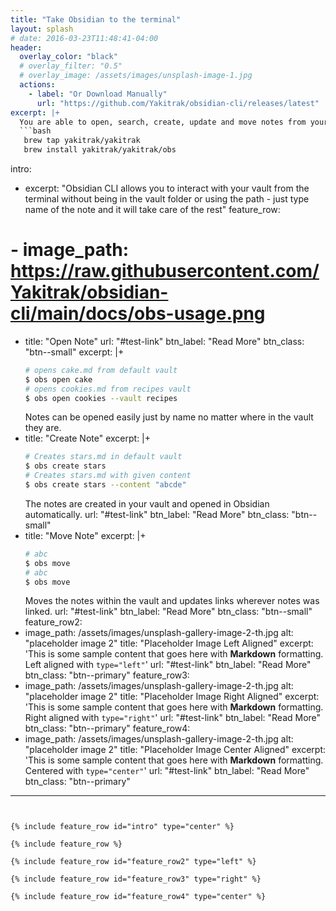 ```yaml
---
title: "Take Obsidian to the terminal"
layout: splash
# date: 2016-03-23T11:48:41-04:00
header:
  overlay_color: "black"
  # overlay_filter: "0.5"
  # overlay_image: /assets/images/unsplash-image-1.jpg
  actions:
    - label: "Or Download Manually"
      url: "https://github.com/Yakitrak/obsidian-cli/releases/latest"
excerpt: |+
  You are able to open, search, create, update and move notes from your vault without leaving your terminal.
  ```bash
   brew tap yakitrak/yakitrak
   brew install yakitrak/yakitrak/obs
  ```
intro:
  - excerpt: "Obsidian CLI allows you to interact with your vault from the terminal without being in the vault folder or using the path - just type name of the note and it will take care of the rest"
feature_row:
  # - image_path: https://raw.githubusercontent.com/Yakitrak/obsidian-cli/main/docs/obs-usage.png
  - title: "Open Note"
    url: "#test-link"
    btn_label: "Read More"
    btn_class: "btn--small"
    excerpt: |+
      ```bash
      # opens cake.md from default vault
      $ obs open cake
      # opens cookies.md from recipes vault
      $ obs open cookies --vault recipes
      ```
      Notes can be opened easily just by name no matter where in the vault they are.
  - title: "Create Note"
    excerpt: |+
      ```bash
      # Creates stars.md in default vault 
      $ obs create stars
      # Creates stars.md with given content
      $ obs create stars --content "abcde"
      ```
      The notes are created in your vault and opened in Obsidian automatically.
    url: "#test-link"
    btn_label: "Read More"
    btn_class: "btn--small"
  - title: "Move Note"
    excerpt: |+
      ```bash
      # abc
      $ obs move
      # abc
      $ obs move
      ```
      Moves the notes within the vault and updates links wherever notes was linked.
    url: "#test-link"
    btn_label: "Read More"
    btn_class: "btn--small"
feature_row2:
  - image_path: /assets/images/unsplash-gallery-image-2-th.jpg
    alt: "placeholder image 2"
    title: "Placeholder Image Left Aligned"
    excerpt: 'This is some sample content that goes here with **Markdown** formatting. Left aligned with `type="left"`'
    url: "#test-link"
    btn_label: "Read More"
    btn_class: "btn--primary"
feature_row3:
  - image_path: /assets/images/unsplash-gallery-image-2-th.jpg
    alt: "placeholder image 2"
    title: "Placeholder Image Right Aligned"
    excerpt: 'This is some sample content that goes here with **Markdown** formatting. Right aligned with `type="right"`'
    url: "#test-link"
    btn_label: "Read More"
    btn_class: "btn--primary"
feature_row4:
  - image_path: /assets/images/unsplash-gallery-image-2-th.jpg
    alt: "placeholder image 2"
    title: "Placeholder Image Center Aligned"
    excerpt: 'This is some sample content that goes here with **Markdown** formatting. Centered with `type="center"`'
    url: "#test-link"
    btn_label: "Read More"
    btn_class: "btn--primary"
---
```


{% include feature_row id="intro" type="center" %}

{% include feature_row %}

{% include feature_row id="feature_row2" type="left" %}

{% include feature_row id="feature_row3" type="right" %}

{% include feature_row id="feature_row4" type="center" %}
